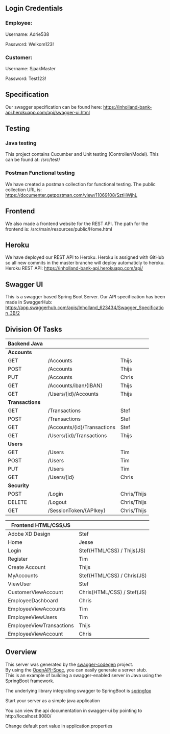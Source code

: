 ## Login Credentials
### Employee:
Username: Adrie538

Password: Welkom123!

### Customer:
Username: SjaakMaster

Password: Test123!

## Specification
Our swagger specification can be found here: https://inholland-bank-api.herokuapp.com/api/swagger-ui.html

## Testing
### Java testing
This project contains Cucumber and Unit testing (Controller/Model). This can be found at: /src/test/

### Postman Functional testing
We have created a postman collection for functional testing. The public collection URL is: https://documenter.getpostman.com/view/11069108/SztHWjhL

## Frontend
We also made a frontend website for the REST API. The path for the frontend is: /src/main/resources/public/Home.html

## Heroku
We have deployed our REST API to Heroku. Heroku is assigned with GitHub so all new commits in the master branche will deploy automaticly to heroku.
Heroku REST API: https://inholland-bank-api.herokuapp.com/api/

## Swagger UI
This is a swagger based Spring Boot Server.
Our API specification has been made in SwaggerHub: https://app.swaggerhub.com/apis/Inholland_623434/Swagger_Specification_3B/2

## Division Of Tasks
| Backend Java |                               |             |
|--------------|-------------------------------|-------------|
| **Accounts** |                               |             |
| GET          | /Accounts                     | Thijs       |
| POST         | /Accounts                     | Thijs       |
| PUT          | /Accounts                     | Chris       |
| GET          | /Accounts/iban/\{IBAN\}       | Thijs       |
| GET          | /Users/\{id\}/Accounts        | Thijs       |
| **Transactions** |                           |             |
| GET          | /Transactions                 | Stef        |
| POST         | /Transactions                 | Stef        |
| GET          | /Accounts/\{id\}/Transactions | Stef        |
| GET          | /Users/\{id\}/Transactions    | Thijs       |
| **Users**    |                               |             |
| GET          | /Users                        | Tim         |
| POST         | /Users                        | Tim         |
| PUT          | /Users                        | Tim         |
| GET          | /Users/\{id\}                 | Chris       |
| **Security** |                               |             |
| POST         | /Login                        | Chris/Thijs |
| DELETE       | /Logout                       | Chris/Thijs |
| GET          | /SessionToken/\{APIkey\}      | Chris/Thijs |

| Frontend HTML/CSS/JS     |                                |
|--------------------------|--------------------------------|
| Adobe XD Design          | Stef                           |
| Home                     | Jesse                          |
| Login                    | Stef\(HTML/CSS\) / Thijs\(JS\) |
| Register                 | Tim                            |
| Create Account           | Thijs                          |
| MyAccounts               | Stef\(HTML/CSS\) / Chris\(JS\) |
| ViewUser                 | Stef                           |
| CustomerViewAccount      | Chris\(HTML/CSS\) / Stef\(JS\) |
| EmployeeDashboard        | Chris                          |
| EmployeeViewAccounts     | Tim                            |
| EmployeeViewUsers        | Tim                            |
| EmployeeViewTransactions | Thijs                          |
| EmployeeViewAccount      | Chris                          |


## Overview  
This server was generated by the [swagger-codegen](https://github.com/swagger-api/swagger-codegen) project.  
By using the [OpenAPI-Spec](https://github.com/swagger-api/swagger-core), you can easily generate a server stub.  
This is an example of building a swagger-enabled server in Java using the SpringBoot framework.  

The underlying library integrating swagger to SpringBoot is [springfox](https://github.com/springfox/springfox)  

Start your server as a simple java application  

You can view the api documentation in swagger-ui by pointing to  
http://localhost:8080/  

Change default port value in application.properties
